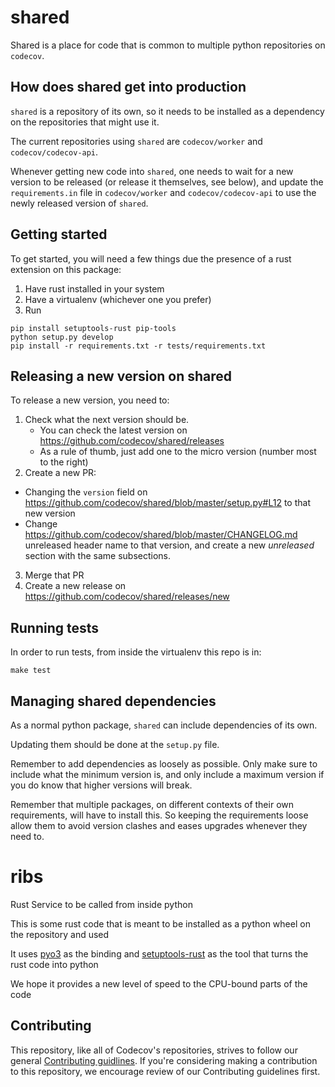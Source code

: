 # shared

Shared is a place for code that is common to multiple python repositories on `codecov`.

## How does shared get into production

`shared` is a repository of its own, so it needs to be installed as a dependency on the repositories that might use it.

The current repositories using `shared` are `codecov/worker` and `codecov/codecov-api`.

Whenever getting new code into `shared`, one needs to wait for a new version to be released (or release it themselves, see below), and update the `requirements.in` file in `codecov/worker` and `codecov/codecov-api` to use the newly released version of `shared`.

## Getting started

To get started, you will need a few things due the presence of a rust extension on this package:

1. Have rust installed in your system
2. Have a virtualenv (whichever one you prefer)
3. Run
```
pip install setuptools-rust pip-tools
python setup.py develop
pip install -r requirements.txt -r tests/requirements.txt
```

## Releasing a new version on shared

To release a new version, you need to:

1) Check what the next version should be.
    - You can check the latest version on https://github.com/codecov/shared/releases
    - As a rule of thumb, just add one to the micro version (number most to the right)
2) Create a new PR:
- Changing the `version` field on https://github.com/codecov/shared/blob/master/setup.py#L12 to that new version
- Change https://github.com/codecov/shared/blob/master/CHANGELOG.md  unreleased header name to that version, and create a new _unreleased_ section with the same subsections.
3) Merge that PR
4) Create a new release on https://github.com/codecov/shared/releases/new

## Running tests

In order to run tests, from inside the virtualenv this repo is in:

```
make test
```

## Managing shared dependencies

As a normal python package, `shared` can include dependencies of its own.

Updating them should be done at the `setup.py` file.

Remember to add dependencies as loosely as possible. Only make sure to include what the minimum version is, and only include a maximum version if you do know that higher versions will break.

Remember that multiple packages, on different contexts of their own requirements, will have to install this. So keeping the requirements loose allow them to avoid version clashes and eases upgrades whenever they need to.

# ribs
Rust Service to be called from inside python

This is some rust code that is meant to be installed as a python wheel on the repository and used

It uses [pyo3](https://pyo3.rs) as the binding and [setuptools-rust](https://github.com/PyO3/setuptools-rust) as the tool that turns the rust code into python

We hope it provides a new level of speed to the CPU-bound parts of the code

## Contributing

This repository, like all of Codecov's repositories, strives to follow our general [Contributing guidlines](https://github.com/codecov/contributing). If you're considering making a contribution to this repository, we encourage review of our Contributing guidelines first. 

